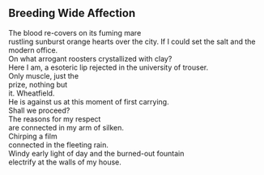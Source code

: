 Breeding Wide Affection
-----------------------
The blood re-covers on its fuming mare  
rustling sunburst orange hearts over the city. If I could set the salt and the modern office.  
On what arrogant roosters crystallized with clay?  
Here I am, a esoteric lip rejected in the university of trouser.  
Only muscle, just the  
prize, nothing but  
it. Wheatfield.  
He is against us at this moment of first carrying.  
Shall we proceed?  
The reasons for my respect  
are connected in my arm of silken.  
Chirping a film  
connected in the fleeting rain.  
Windy early light of day and the burned-out fountain  
electrify at the walls of my house.  

